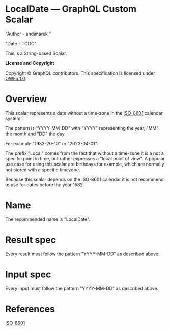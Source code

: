 <!-- cspell:ignore andimarek -->

# LocalDate — GraphQL Custom Scalar

"Author - andimarek "

"Date - TODO"

This is a String-based Scalar.

**License and Copyright**

Copyright © GraphQL contributors. This specification is licensed under
[OWFa 1.0](https://www.openwebfoundation.org/the-agreements/the-owf-1-0-agreements-granted-claims/owfa-1-0).

# Overview

This scalar represents a date without a time-zone in the
[ISO-8601](https://en.wikipedia.org/wiki/ISO_8601) calendar system.

The pattern is "YYYY-MM-DD" with "YYYY" representing the year, "MM" the month
and "DD" the day.

For example "1983-20-10" or "2023-04-01".

The prefix "Local" comes from the fact that without a time-zone it is a not a
specific point in time, but rather expresses a "local point of view". A popular
use case for using this scalar are birthdays for example, which are normally not
stored with a specific timezone.

Because this scalar depends on the ISO-8601 calendar it is not recommend to use
for dates before the year 1582.

# Name

The recommended name is "LocalDate".

# Result spec

Every result must follow the pattern "YYYY-MM-DD" as described above.

# Input spec

Every input must follow the pattern "YYYY-MM-DD" as described above.

# References

[ISO-8601](https://en.wikipedia.org/wiki/ISO_8601)

